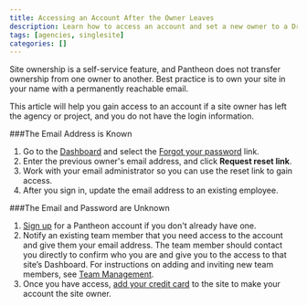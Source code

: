 ```yaml
---
title: Accessing an Account After the Owner Leaves
description: Learn how to access an account and set a new owner to a Drupal or WordPress site.
tags: [agencies, singlesite]
categories: []
---
```


Site ownership is a self-service feature, and Pantheon does not transfer ownership from one owner to another. Best practice is to own your site in your name with a permanently reachable email.

This article will help you gain access to an account if a site owner has left the agency or project, and you do not have the login information.


###The Email Address is Known

1. Go to the [Dashboard](https://dashboard.pantheon.io) and select the [Forgot your password](https://dashboard.pantheon.io/reset-password) link.
2. Enter the previous owner's email address, and click **Request reset link**.
3. Work with your email administrator so you can use the reset link to gain access.
4. After you sign in, update the email address to an existing employee.

###The Email and Password are Unknown
1. [Sign up](https://dashboard.pantheon.io/register) for a Pantheon account if you don't already have one.
2. Notify an existing team member that you need access to the account and give them your email address.
The team member should contact you directly to confirm who you are and give you to the access to that site’s Dashboard. For instructions on adding and inviting new team members, see [Team Management](/docs/team-management/).
3. Once you have access, [add your credit card](/docs/site-payments/) to the site to make your account the site owner.
